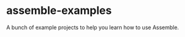 assemble-examples
=================

A bunch of example projects to help you learn how to use Assemble.